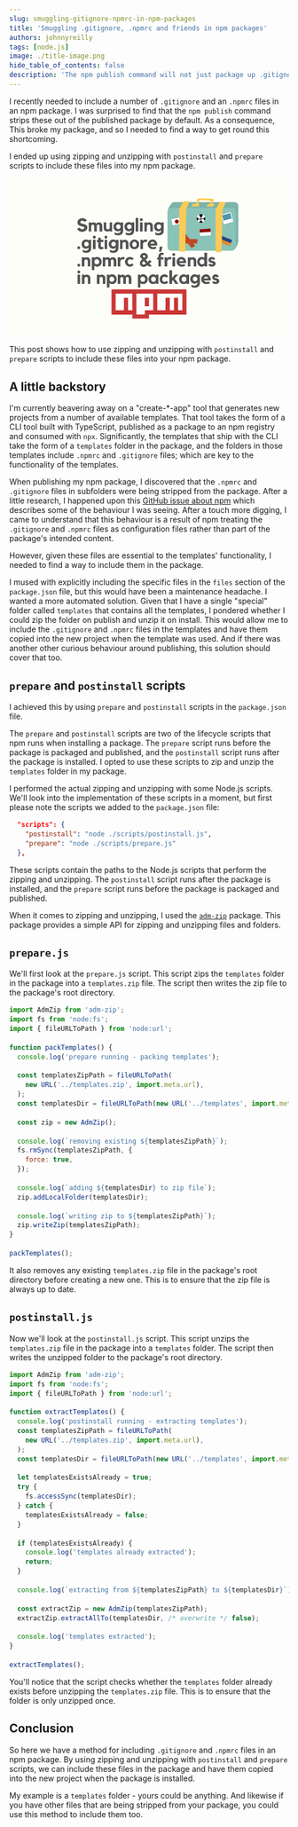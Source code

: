 ```yaml
---
slug: smuggling-gitignore-npmrc-in-npm-packages
title: 'Smuggling .gitignore, .npmrc and friends in npm packages'
authors: johnnyreilly
tags: [node.js]
image: ./title-image.png
hide_table_of_contents: false
description: 'The npm publish command will not just package up .gitignore and .npmrc files. This post shows how to use zipping and unzipping with postinstall and prepare scripts to include these files into your npm package.'
---
```


I recently needed to include a number of `.gitignore` and an `.npmrc` files in an npm package. I was surprised to find that the `npm publish` command strips these out of the published package by default. As a consequence, This broke my package, and so I needed to find a way to get round this shortcoming.

I ended up using zipping and unzipping with `postinstall` and `prepare` scripts to include these files into my npm package.

![title image reading "Smuggling dotfiles in npm packages" with the Node.js and npm logos](title-image.png)

This post shows how to use zipping and unzipping with `postinstall` and `prepare` scripts to include these files into your npm package.

<!--truncate-->

## A little backstory

I'm currently beavering away on a "create-\*-app" tool that generates new projects from a number of available templates. That tool takes the form of a CLI tool built with TypeScript, published as a package to an npm registry and consumed with `npx`. Significantly, the templates that ship with the CLI take the form of a `templates` folder in the package, and the folders in those templates include `.npmrc` and `.gitignore` files; which are key to the functionality of the templates.

When publishing my npm package, I discovered that the `.npmrc` and `.gitignore` files in subfolders were being stripped from the package. After a little research, I happened upon this [GitHub issue about npm](https://github.com/npm/npm/issues/3763) which describes some of the behaviour I was seeing. After a touch more digging, I came to understand that this behaviour is a result of npm treating the `.gitignore` and `.npmrc` files as configuration files rather than part of the package's intended content.

However, given these files are essential to the templates' functionality, I needed to find a way to include them in the package.

I mused with explicitly including the specific files in the `files` section of the `package.json` file, but this would have been a maintenance headache. I wanted a more automated solution. Given that I have a single "special" folder called `templates` that contains all the templates, I pondered whether I could zip the folder on publish and unzip it on install. This would allow me to include the `.gitignore` and `.npmrc` files in the templates and have them copied into the new project when the template was used. And if there was another other curious behaviour around publishing, this solution should cover that too.

## `prepare` and `postinstall` scripts

I achieved this by using `prepare` and `postinstall` scripts in the `package.json` file.

The `prepare` and `postinstall` scripts are two of the lifecycle scripts that npm runs when installing a package. The `prepare` script runs before the package is packaged and published, and the `postinstall` script runs after the package is installed. I opted to use these scripts to zip and unzip the `templates` folder in my package.

I performed the actual zipping and unzipping with some Node.js scripts. We'll look into the implementation of these scripts in a moment, but first please note the scripts we added to the `package.json` file:

```json
  "scripts": {
    "postinstall": "node ./scripts/postinstall.js",
    "prepare": "node ./scripts/prepare.js"
  },
```

These scripts contain the paths to the Node.js scripts that perform the zipping and unzipping. The `postinstall` script runs after the package is installed, and the `prepare` script runs before the package is packaged and published.

When it comes to zipping and unzipping, I used the [`adm-zip`](https://github.com/cthackers/adm-zip) package. This package provides a simple API for zipping and unzipping files and folders.

## `prepare.js`

We'll first look at the `prepare.js` script. This script zips the `templates` folder in the package into a `templates.zip` file. The script then writes the zip file to the package's root directory.

```js
import AdmZip from 'adm-zip';
import fs from 'node:fs';
import { fileURLToPath } from 'node:url';

function packTemplates() {
  console.log('prepare running - packing templates');

  const templatesZipPath = fileURLToPath(
    new URL('../templates.zip', import.meta.url),
  );
  const templatesDir = fileURLToPath(new URL('../templates', import.meta.url));

  const zip = new AdmZip();

  console.log(`removing existing ${templatesZipPath}`);
  fs.rmSync(templatesZipPath, {
    force: true,
  });

  console.log(`adding ${templatesDir} to zip file`);
  zip.addLocalFolder(templatesDir);

  console.log(`writing zip to ${templatesZipPath}`);
  zip.writeZip(templatesZipPath);
}

packTemplates();
```

It also removes any existing `templates.zip` file in the package's root directory before creating a new one. This is to ensure that the zip file is always up to date.

## `postinstall.js`

Now we'll look at the `postinstall.js` script. This script unzips the `templates.zip` file in the package into a `templates` folder. The script then writes the unzipped folder to the package's root directory.

```js
import AdmZip from 'adm-zip';
import fs from 'node:fs';
import { fileURLToPath } from 'node:url';

function extractTemplates() {
  console.log('postinstall running - extracting templates');
  const templatesZipPath = fileURLToPath(
    new URL('../templates.zip', import.meta.url),
  );
  const templatesDir = fileURLToPath(new URL('../templates', import.meta.url));

  let templatesExistsAlready = true;
  try {
    fs.accessSync(templatesDir);
  } catch {
    templatesExistsAlready = false;
  }

  if (templatesExistsAlready) {
    console.log('templates already extracted');
    return;
  }

  console.log(`extracting from ${templatesZipPath} to ${templatesDir}`);

  const extractZip = new AdmZip(templatesZipPath);
  extractZip.extractAllTo(templatesDir, /* overwrite */ false);

  console.log('templates extracted');
}

extractTemplates();
```

You'll notice that the script checks whether the `templates` folder already exists before unzipping the `templates.zip` file. This is to ensure that the folder is only unzipped once.

## Conclusion

So here we have a method for including `.gitignore` and `.npmrc` files in an npm package. By using zipping and unzipping with `postinstall` and `prepare` scripts, we can include these files in the package and have them copied into the new project when the package is installed.

My example is a `templates` folder - yours could be anything. And likewise if you have other files that are being stripped from your package, you could use this method to include them too.
